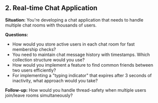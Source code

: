 ## 2. Real-time Chat Application

**Situation:** You're developing a chat application that needs to handle multiple chat rooms with thousands of users.

**Questions:**
- How would you store active users in each chat room for fast membership checks?
- You need to maintain chat message history with timestamps. Which collection structure would you use?
- How would you implement a feature to find common friends between two users efficiently?
- For implementing a "typing indicator" that expires after 3 seconds of inactivity, what approach would you take?

**Follow-up:** How would you handle thread-safety when multiple users join/leave rooms simultaneously?